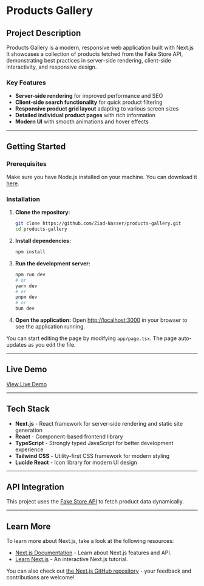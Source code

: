 # Products Gallery

## Project Description

Products Gallery is a modern, responsive web application built with Next.js It
showcases a collection of products fetched from the Fake Store API,
demonstrating best practices in server-side rendering, client-side
interactivity, and responsive design.

### Key Features

- **Server-side rendering** for improved performance and SEO
- **Client-side search functionality** for quick product filtering
- **Responsive product grid layout** adapting to various screen sizes
- **Detailed individual product pages** with rich information
- **Modern UI** with smooth animations and hover effects

---

## Getting Started

### Prerequisites

Make sure you have Node.js installed on your machine. You can download it
[here](https://nodejs.org/).

### Installation

1. **Clone the repository:**

   ```bash
   git clone https://github.com/Ziad-Nasser/products-gallery.git
   cd products-gallery
   ```

2. **Install dependencies:**

   ```bash
   npm install
   ```

3. **Run the development server:**

   ```bash
   npm run dev
   # or
   yarn dev
   # or
   pnpm dev
   # or
   bun dev
   ```

4. **Open the application:** Open [http://localhost:3000](http://localhost:3000)
   in your browser to see the application running.

You can start editing the page by modifying `app/page.tsx`. The page
auto-updates as you edit the file.

---

## Live Demo

[View Live Demo](https://products-gallery-elevate-task.vercel.app/)

---

## Tech Stack

- **Next.js** - React framework for server-side rendering and static site
  generation
- **React** - Component-based frontend library
- **TypeScript** - Strongly typed JavaScript for better development experience
- **Tailwind CSS** - Utility-first CSS framework for modern styling
- **Lucide React** - Icon library for modern UI design

---

## API Integration

This project uses the [Fake Store API](https://fakestoreapi.com/) to fetch
product data dynamically.

---

## Learn More

To learn more about Next.js, take a look at the following resources:

- [Next.js Documentation](https://nextjs.org/docs) - Learn about Next.js
  features and API.
- [Learn Next.js](https://nextjs.org/learn) - An interactive Next.js tutorial.

You can also check out
[the Next.js GitHub repository](https://github.com/vercel/next.js) - your
feedback and contributions are welcome!

